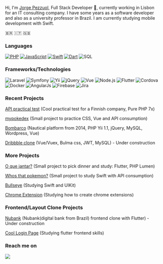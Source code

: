 Hi, I'm [Jorge Pezzuol](https://www.linkedin.com/in/jorge-pezzuol/), Full Stack Developer 🚀, currently working in Lisbon for an IT consulting company. I have some years as a software developer and also as a university professor in Brazil. I am currently studying mobile development with Swift.

🇧🇷 :it: :uk:

### Languages

[![PHP](https://img.shields.io/badge/-PHP-fff?&logo=php&logoColor=336791)](https://github.com/jorgepezzuol?tab=repositories&q=&type=&language=php)
[![JavaScript](https://img.shields.io/badge/-JavaScript-fff?&logo=JavaScript&logoColor=ddc508)](https://github.com/jorgepezzuol?tab=repositories&q=&type=&language=javascript)
[![Swift](https://img.shields.io/badge/-Swift-fff?&logo=Swift)](https://github.com/jorgepezzuol?tab=repositories&q=&type=&language=swift)
[![Dart](https://img.shields.io/badge/-Dart-fff?&logo=Dart&logoColor=336791)](https://github.com/jorgepezzuol?tab=repositories&q=&type=&language=Dart)
![SQL](https://img.shields.io/badge/-SQL-fff?&logo=MySQL&logoColor=336791)

### Frameworks/Technologies

![Laravel](https://img.shields.io/badge/-Laravel-fff?&logo=Laravel)
![Symfony](https://img.shields.io/badge/-Symfony-fff?&logo=Symfony&logoColor=black)
![Yii](https://img.shields.io/badge/-Yii-fff?&logo=Yii)
![jQuery](https://img.shields.io/badge/-jQuery-fff?&logo=jQuery&logoColor=336791)
![Vue](https://img.shields.io/badge/-VueJs-fff?&logo=VueJs)
![Node.js](https://img.shields.io/badge/-Node.js-fff?&logo=node.js)
![Flutter](https://img.shields.io/badge/-Flutter-fff?&logo=Flutter&logoColor=0052CC)
![Cordova](https://img.shields.io/badge/-Cordova-fff?&logo=Cordova)
![Docker](https://img.shields.io/badge/-Docker-fff?&logo=Docker)
![AngularJs](https://img.shields.io/badge/-AngularJs-fff?&logo=AngularJs&logoColor=red)
![Firebase](https://img.shields.io/badge/-Firebase-fff?&logo=firebase)
![Jira](https://img.shields.io/badge/-Jira-fff?&logo=jira-software&logoColor=0052CC)


### Recent Projects

[API practical test](https://github.com/JorgePezzuol/api-test) (Cool practical test for a Finnish company, Pure PHP 7x)

[mypokedex](https://mypokedex-jorge.netlify.app) (Small project to practice CSS, Vue and API consumption)

[Bombarco](https://www.bombarco.com.br) (Nautical platform from 2014, PHP Yii 1.1, jQuery, MySQL, Wordpress, Vue)

[Dribbble clone](https://github.com/JorgePezzuol/dribbble_clone) (Vue/Vuex, Bulma css, JWT, MySQL) - Under construction


### More Projects

[O que jantar?](https://github.com/JorgePezzuol/oquevoujantar-app) (Small project to pick dinner and study: Flutter, PHP Lumen)

[Whos that pokemon?](https://github.com/JorgePezzuol/whosthatpokemon) (Small project to study Swift with API consumption)

[Bullseye](https://github.com/JorgePezzuol/studying-ios-bullseye) (Studying Swift and UIKit)

[Chrome Extension](https://github.com/JorgePezzuol/chrome-extension-ops) (Studying how to create chrome extensions)


### Frontend/Layout Clone Projects

[Nubank](https://github.com/JorgePezzuol/nubank-flutter) (Nubank(digital bank from Brazil) frontend clone with Flutter) - Under construction

[Cool Login Page](https://github.com/JorgePezzuol/flutter-login-page) (Studying flutter frontend skills)



### Reach me on

<p>
  <a target="_blank"href="https://www.linkedin.com/in/jorge-pezzuol/"><img src="https://img.shields.io/badge/linkedin-%230077B5.svg?&style=for-the-badge&logo=linkedin&logoColor=white" /></a>&nbsp;&nbsp;&nbsp;&nbsp;
</p>



